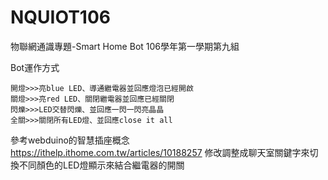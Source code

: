 # NQUIOT106
物聯網通識專題-Smart Home Bot
106學年第一學期第九組

Bot運作方式
```
開燈>>>亮blue LED、導通繼電器並回應燈泡已經開啟
關燈>>>亮red LED、關閉繼電器並回應已經關閉
閃爍>>>LED交替閃爍、並回應一閃一閃亮晶晶
全關>>>關閉所有LED燈、並回應close it all
```




參考webduino的智慧插座概念  
https://ithelp.ithome.com.tw/articles/10188257
修改調整成聊天室關鍵字來切換不同顏色的LED燈顯示來結合繼電器的開關